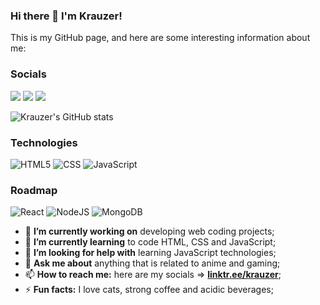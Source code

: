 ### Hi there 👋 I'm Krauzer!

This is my GitHub page, and here are some interesting information about me:

### Socials

[<img src="https://img.shields.io/badge/-LinkedIn-blue?style=for-the-badge&logo=linkedin&logoColor=white">](https://www.linkedin.com/in/pedro-krauzer-51103a101/)
[<img src="https://img.shields.io/badge/YouTube-red?style=for-the-badge&logo=youtube&logoColor=white">](https://www.youtube.com/channel/UCfn9FO7CKhn6_Z1jw5NiF8A)
[<img src="https://img.shields.io/badge/LinkTree-green?style=for-the-badge&logo=linktree&logoColor=white">](https://linktr.ee/krauzer)

![Krauzer's GitHub stats](https://github-readme-stats.vercel.app/api?username=KrauzerPH94&show_icons=true&theme=dark)

### Technologies
![HTML5](https://img.shields.io/badge/HTML-red?style=for-the-badge&logo=html5&logoColor=white)
![CSS](https://img.shields.io/badge/CSS-blue?&style=for-the-badge&logo=css3&logoColor=white)
![JavaScript](https://img.shields.io/badge/javascript-yellow?style=for-the-badge&logo=javascript&logoColor=white)

### Roadmap
![React](https://img.shields.io/badge/react-blue.svg?style=for-the-badge&logo=react&logoColor=white)
![NodeJS](https://img.shields.io/badge/node-white?style=for-the-badge&logo=node.js&logoColor=black)
![MongoDB](https://img.shields.io/badge/MongoDB-grey.svg?style=for-the-badge&logo=mongodb&logoColor=white)

- 🔭 **I’m currently working on** developing web coding projects;
- 🌱 **I’m currently learning** to code HTML, CSS and JavaScript;
- 🤔 **I’m looking for help with** learning JavaScript technologies;
- 💬 **Ask me about** anything that is related to anime and gaming;
- 📫 **How to reach me:** here are my socials => [**linktr.ee/krauzer**](https://linktr.ee/krauzer);
- ⚡ **Fun facts:** I love cats, strong coffee and acidic beverages;
